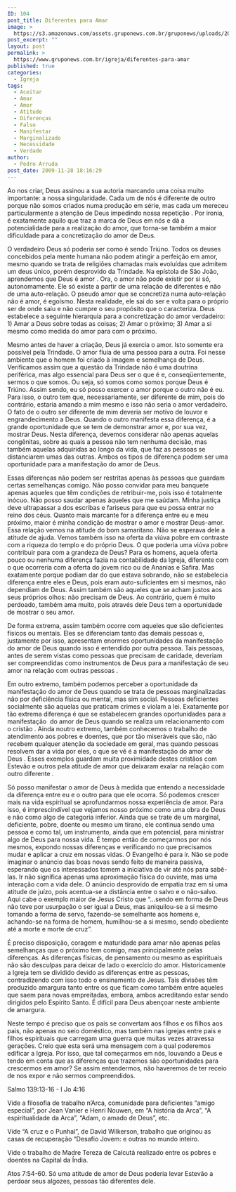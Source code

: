 ```yaml
---
ID: 104
post_title: Diferentes para Amar
image: >
  https://s3.amazonaws.com/assets.gruponews.com.br/gruponews/uploads/2009/12/diferentes_para_amar.jpg
post_excerpt: ""
layout: post
permalink: >
  https://www.gruponews.com.br/igreja/diferentes-para-amar
published: true
categories:
  - Igreja
tags:
  - Aceitar
  - Amar
  - Amor
  - Atitude
  - Diferenças
  - Falso
  - Manifestar
  - Marginalizado
  - Necessidade
  - Verdade
author:
  - Pedro Arruda
post_date: 2009-11-28 18:16:29
---
```

Ao nos criar, Deus assinou a sua autoria marcando uma coisa muito importante: a nossa singularidade. Cada um de nós é diferente de outro porque não somos criados numa produção em série, mas cada um mereceu particularmente a atenção de Deus impedindo nossa repetição . Por ironia, é exatamente aquilo que traz a marca de Deus em nós e dá a potencialidade para a realização do amor, que torna-se também a maior dificuldade para a concretização do amor de Deus.

O verdadeiro Deus só poderia ser como é sendo Triúno. Todos os deuses concebidos pela mente humana não podem atingir a perfeição em amor, mesmo quando se trata de religiões chamadas mais evoluídas que admitem um deus único, porém desprovido da Trindade. Na epístola de São João, aprendemos que Deus é amor . Ora, o amor não pode existir por si só, autonomamente. Ele só existe a partir de uma relação de diferentes e não de uma auto-relação. O pseudo amor que se concretiza numa auto-relação não é amor, é egoísmo. Nesta realidade, ele sai do ser e volta para o próprio ser de onde saiu e não cumpre o seu propósito que o caracteriza. Deus estabelece a seguinte hierarquia para a concretização do amor verdadeiro: 1) Amar a Deus sobre todas as coisas; 2) Amar o próximo; 3) Amar a si mesmo como medida do amor para com o próximo.

Mesmo antes de haver a criação, Deus já exercia o amor. Isto somente era possível pela Trindade. O amor fluía de uma pessoa para a outra. Foi nesse ambiente que o homem foi criado à imagem e semelhança de Deus. Verificamos assim que a questão da Trindade não é uma doutrina periférica, mas algo essencial para Deus ser o que é e, conseqüentemente, sermos o que somos. Ou seja, só somos como somos porque Deus é Triúno. Assim sendo, eu só posso exercer o amor porque o outro não é eu. Para isso, o outro tem que, necessariamente, ser diferente de mim, pois do contrário, estaria amando a mim mesmo e isso não seria o amor verdadeiro. O fato de o outro ser diferente de mim deveria ser motivo de louvor e engrandecimento a Deus. Quando o outro manifesta essa diferença, é a grande oportunidade que se tem de demonstrar amor e, por sua vez, mostrar Deus. Nesta diferença, devemos considerar não apenas aquelas congênitas, sobre as quais a pessoa não tem nenhuma decisão, mas também aquelas adquiridas ao longo da vida, que faz as pessoas se distanciarem umas das outras. Ambos os tipos de diferença podem ser uma oportunidade para a manifestação do amor de Deus.

Essas diferenças não podem ser restritas apenas às pessoas que guardam certas semelhanças comigo. Não posso convidar para meu banquete apenas aqueles que têm condições de retribuir-me, pois isso é totalmente inócuo. Não posso saudar apenas àqueles que me saúdam. Minha justiça deve ultrapassar a dos escribas e fariseus para que eu possa entrar no reino dos céus. Quanto mais marcante for a diferença entre eu e meu próximo, maior é minha condição de mostrar o amor e mostrar Deus-amor. Essa relação vemos na atitude do bom samaritano. Não se esperava dele a atitude de ajuda. Vemos também isso na oferta da viúva pobre em contraste com a riqueza do templo e do próprio Deus. O que poderia uma viúva pobre contribuir para com a grandeza de Deus? Para os homens, aquela oferta pouco ou nenhuma diferença fazia na contabilidade da Igreja, diferente com o que ocorreria com a oferta do jovem rico ou de Ananias e Safira. Mas exatamente porque podiam dar do que estava sobrando, não se estabelecia diferença entre eles e Deus, pois eram auto-suficientes em si mesmos, não dependiam de Deus. Assim também são aqueles que se acham justos aos seus próprios olhos: não precisam de Deus. Ao contrário, quem é muito perdoado, também ama muito, pois através dele Deus tem a oportunidade de mostrar o seu amor.

De forma extrema, assim também ocorre com aqueles que são deficientes físicos ou mentais. Eles se diferenciam tanto das demais pessoas e, justamente por isso, apresentam enormes oportunidades da manifestação do amor de Deus quando isso é entendido por outra pessoa. Tais pessoas, antes de serem vistas como pessoas que precisam de caridade, deveriam ser compreendidas como instrumentos de Deus para a manifestação de seu amor na relação com outras pessoas .

Em outro extremo, também podemos perceber a oportunidade da manifestação do amor de Deus quando se trata de pessoas marginalizadas não por deficiência física ou mental, mas sim social. Pessoas deficientes socialmente são aquelas que praticam crimes e violam a lei. Exatamente por tão extrema diferença é que se estabelecem grandes oportunidades para a manifestação  do amor de Deus quando se realiza um relacionamento com o cristão . Ainda noutro extremo, também conhecemos o trabalho de atendimento aos pobres e doentes, que por tão miseráveis que são, não recebem qualquer atenção da sociedade em geral, mas quando pessoas resolvem dar a vida por eles, o que se vê é a manifestação do amor de Deus . Esses exemplos guardam muita proximidade destes cristãos com Estevão e outros pela atitude de amor que deixaram exalar na relação com outro diferente .

Só posso manifestar o amor de Deus à medida que entendo a necessidade da diferença entre eu e o outro para que ele ocorra. Só podemos crescer mais na vida espiritual se aprofundarmos nossa experiência de amor. Para isso, é imprescindível que vejamos nosso próximo como uma obra de Deus e não como algo de categoria inferior. Ainda que se trate de um marginal, deficiente, pobre, doente ou mesmo um tirano, ele continua sendo uma pessoa e como tal, um instrumento, ainda que em potencial, para ministrar algo de Deus para nossa vida. É tempo então de começarmos por nós mesmos, expondo nossas diferenças e verificando no que precisamos mudar e aplicar a cruz em nossas vidas. O Evangelho é para ir. Não se pode imaginar o anúncio das boas novas sendo feito de maneira passiva, esperando que os interessados tomem a iniciativa de vir até nós para sabê-las. Ir não significa apenas uma aproximação física do ouvinte, mas uma interação com a vida dele. O anúncio desprovido de empatia traz em si uma atitude de juízo, pois acentua-se a distância entre o salvo e o não-salvo. Aqui cabe o exemplo maior de Jesus Cristo que “...sendo em forma de Deus não teve por usurpação o ser igual a Deus, mas aniquilou-se a si mesmo tomando a forma de servo, fazendo-se semelhante aos homens e, achando-se na forma de homem, humilhou-se a si mesmo, sendo obediente até a morte e morte de cruz”.

É preciso disposição, coragem e maturidade para amar não apenas pelas semelhanças que o próximo tem comigo, mas principalmente pelas diferenças. As diferenças físicas, de pensamento ou mesmo as espirituais não são desculpas para deixar de lado o exercício do amor. Historicamente a Igreja tem se dividido devido as diferenças entre as pessoas, contradizendo com isso todo o ensinamento de Jesus. Tais divisões têm produzido amargura tanto entre os que ficam como também entre aqueles que saem para novas empreitadas, embora, ambos acreditando estar sendo dirigidos pelo Espírito Santo. É difícil para Deus abençoar neste ambiente de amargura.

Neste tempo é preciso que os pais se convertam aos filhos e os filhos aos pais, não apenas no seio doméstico, mas também nas igrejas entre pais e filhos espirituais que carregam uma guerra que muitas vezes atravessa gerações. Creio que esta será uma mensagem com a qual poderemos edificar a Igreja. Por isso, que tal começarmos em nós, louvando a Deus e tendo em conta que as diferenças que trazemos são oportunidades para crescermos em amor? Se assim entendermos, não haveremos de ter receio de nos expor e não sermos compreendidos.

Salmo 139:13-16 - I Jo 4:16

Vide a filosofia de trabalho n’Arca, comunidade para deficientes “amigo especial”, por Jean Vanier e Henri Nouwen, em “A história da Arca”, “A espiritualidade da Arca”, “Adam, o amado de Deus”, etc.

Vide “A cruz e o Punhal”, de David Wilkerson, trabalho que originou as casas de recuperação “Desafio Jovem: e outras no mundo inteiro.

Vide o trabalho de Madre Tereza de Calcutá realizado entre os pobres e doentes na Capital da Índia.

Atos 7:54-60. Só uma atitude de amor de Deus poderia levar Estevão a perdoar seus algozes, pessoas tão diferentes dele.